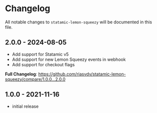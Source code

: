 # Changelog

All notable changes to `statamic-lemon-squeezy` will be documented in this file.

## 2.0.0 - 2024-08-05

- Add support for Statamic v5
- Add support for new Lemon Squeezy events in webhook
- Add support for checkout flags

**Full Changelog**: https://github.com/riasvdv/statamic-lemon-squeezy/compare/1.0.0...2.0.0

## 1.0.0 - 2021-11-16

- initial release
